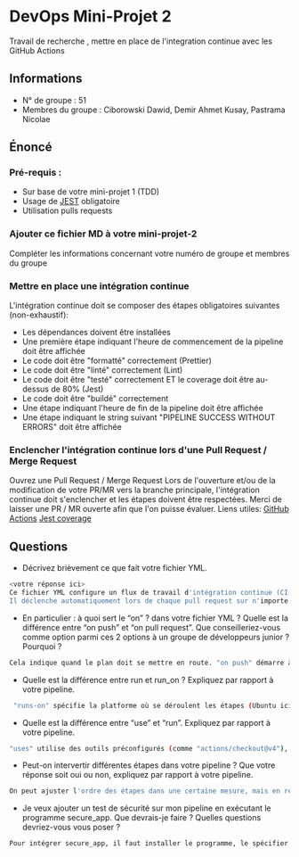# DevOps Mini-Projet 2

Travail de recherche , mettre en place de l'integration continue avec les GitHub Actions

## Informations

-   N° de groupe : 51
-   Membres du groupe : Ciborowski Dawid, Demir Ahmet Kusay, Pastrama Nicolae

## Énoncé

### Pré-requis :

-   Sur base de votre mini-projet 1 (TDD)
-   Usage de [JEST](https://jestjs.io/docs/getting-started) obligatoire
-   Utilisation pulls requests

### Ajouter ce fichier MD à votre mini-projet-2

Compléter les informations concernant votre numéro de groupe et membres du groupe

### Mettre en place une intégration continue

L'intégration continue doit se composer des étapes obligatoires suivantes (non-exhaustif):

-   Les dépendances doivent être installées
-   Une première étape indiquant l'heure de commencement de la pipeline doit être affichée
-   Le code doit être "formatté" correctement (Prettier)
-   Le code doit être "linté" correctement (Lint)
-   Le code doit être "testé" correctement ET le coverage doit être au-dessus de 80% (Jest)
-   Le code doit être "buildé" correctement
-   Une étape indiquant l'heure de fin de la pipeline doit être affichée
-   Une étape indiquant le string suivant "PIPELINE SUCCESS WITHOUT ERRORS" doit être affichée

### Enclencher l'intégration continue lors d'une Pull Request / Merge Request

Ouvrez une Pull Request / Merge Request
Lors de l'ouverture et/ou de la modification de votre PR/MR vers la branche principale, l'intégration continue doit s'enclencher et les étapes doivent être respectées.
Merci de laisser une PR / MR ouverte afin que l'on puisse évaluer.
Liens utiles:
[GitHub Actions](https://docs.github.com/fr/actions)
[Jest coverage](https://www.valentinog.com/blog/jest-coverage/)

## Questions

-   Décrivez brièvement ce que fait votre fichier YML.

```bash
<votre réponse ici>
Ce fichier YML configure un flux de travail d'intégration continue (CI) avec GitHub Actions pour un projet Node.js.
Il déclenche automatiquement lors de chaque pull request sur n'importe quelle branche. Les étapes incluent la vérification du code, l'installation de Node.js, l'installation des dépendances, l'affichage de l'heure de début, la vérification du style avec Prettier et ESLint, l'évaluation de la couverture de code avec Jest, la construction de l'application avec Webpack, l'affichage de l'heure de fin, et une notification de succès en l'absence d'erreurs.
```

-   En particulier : à quoi sert le “on” ? dans votre fichier YML ? Quelle est la différence entre “on push” et “on pull request”. Que conseilleriez-vous comme option parmi ces 2 options à un groupe de développeurs junior ? Pourquoi ?

```bash
Cela indique quand le plan doit se mettre en route. "on push" démarre à chaque fois qu'il y a des modifications, "on pull_request" lorsqu'on propose une fusion. Pour les débutants, commencer par "on pull_request" est plus sûr, car ça permet de vérifier les changements avant de les intégrer.
```

-   Quelle est la différence entre run et run_on ? Expliquez par rapport à votre pipeline.

```bash
 "runs-on" spécifie la platforme où se déroulent les étapes (Ubuntu ici), tandis que "run" indique les actions à exécuter à chaque étape.
```

-   Quelle est la différence entre “use” et “run”. Expliquez par rapport à votre pipeline.

```bash
"uses" utilise des outils préconfigurés (comme "actions/checkout@v4"), tandis que "run" exécute des commandes spécifiques dans notre plan.
```

-   Peut-on intervertir différentes étapes dans votre pipeline ? Que votre réponse soit oui ou non, expliquez par rapport à votre pipeline.

```bash
On peut ajuster l'ordre des étapes dans une certaine mesure, mais en respectant les dépendances. Par exemple, l'installation des éléments doit précéder la vérification du code ou sa mise en forme.
```

-   Je veux ajouter un test de sécurité sur mon pipeline en exécutant le programme secure_app. Que devrais-je faire ? Quelles questions devriez-vous vous poser ?

```bash
Pour intégrer secure_app, il faut installer le programme, le spécifier dans le package.json et ensuite écrire une étape dans la pipeline ( un peu comme ce qu'on a fait tout au long de ce 2 ème projet ). La lecture de la documentation permet de se poser aucune question car tout est déja indiqué !
```
